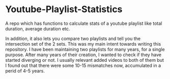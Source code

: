 # Youtube-Playlist-Statistics
A repo which has functions to calculate stats of a youtube playlist like total duration, average duration etc.

In addition, it also lets you compare two playlists and tell you the intersection set of the 2 sets. This was my main intent towards writing this repository. I have been maintaining two playlists for many years, for a single purpose. After many years of their creation, I wanted to check if they have started diverging or not. I usually relevant added videos to both of them but I found out that there were some 10-15 mismatches now, accumulated in a perid of 4-5 years.
